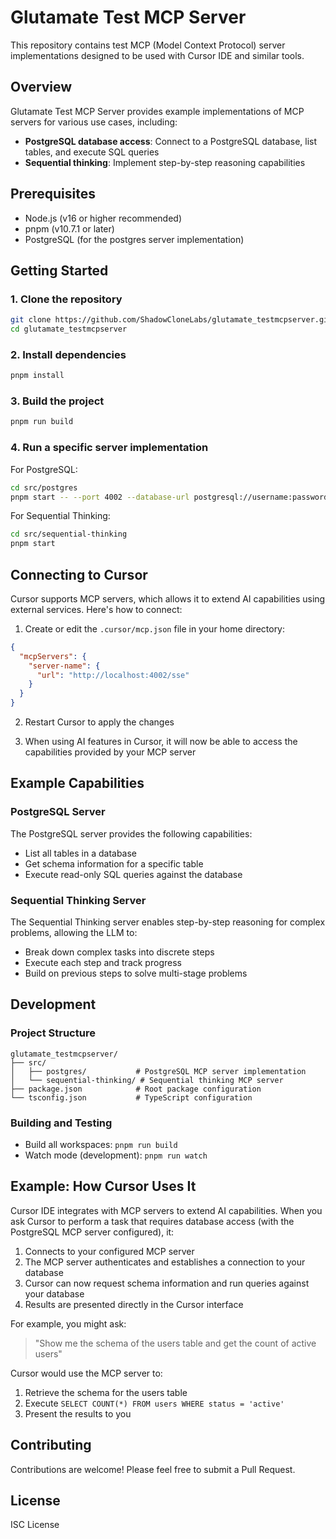 # Glutamate Test MCP Server

This repository contains test MCP (Model Context Protocol) server implementations designed to be used with Cursor IDE and similar tools.

## Overview

Glutamate Test MCP Server provides example implementations of MCP servers for various use cases, including:

- **PostgreSQL database access**: Connect to a PostgreSQL database, list tables, and execute SQL queries
- **Sequential thinking**: Implement step-by-step reasoning capabilities

## Prerequisites

- Node.js (v16 or higher recommended)
- pnpm (v10.7.1 or later)
- PostgreSQL (for the postgres server implementation)

## Getting Started

### 1. Clone the repository

```bash
git clone https://github.com/ShadowCloneLabs/glutamate_testmcpserver.git
cd glutamate_testmcpserver
```

### 2. Install dependencies

```bash
pnpm install
```

### 3. Build the project

```bash
pnpm run build
```

### 4. Run a specific server implementation

For PostgreSQL:

```bash
cd src/postgres
pnpm start -- --port 4002 --database-url postgresql://username:password@localhost:5432/your_database
```

For Sequential Thinking:

```bash
cd src/sequential-thinking
pnpm start
```

## Connecting to Cursor

Cursor supports MCP servers, which allows it to extend AI capabilities using external services. Here's how to connect:

1. Create or edit the `.cursor/mcp.json` file in your home directory:

```json
{
  "mcpServers": {
    "server-name": {
      "url": "http://localhost:4002/sse"
    }
  }
}
```

2. Restart Cursor to apply the changes

3. When using AI features in Cursor, it will now be able to access the capabilities provided by your MCP server

## Example Capabilities

### PostgreSQL Server

The PostgreSQL server provides the following capabilities:

- List all tables in a database
- Get schema information for a specific table
- Execute read-only SQL queries against the database

### Sequential Thinking Server

The Sequential Thinking server enables step-by-step reasoning for complex problems, allowing the LLM to:

- Break down complex tasks into discrete steps
- Execute each step and track progress
- Build on previous steps to solve multi-stage problems

## Development

### Project Structure

```
glutamate_testmcpserver/
├── src/
│   ├── postgres/           # PostgreSQL MCP server implementation
│   └── sequential-thinking/ # Sequential thinking MCP server
├── package.json            # Root package configuration
└── tsconfig.json           # TypeScript configuration
```

### Building and Testing

- Build all workspaces: `pnpm run build`
- Watch mode (development): `pnpm run watch`

## Example: How Cursor Uses It

Cursor IDE integrates with MCP servers to extend AI capabilities. When you ask Cursor to perform a task that requires database access (with the PostgreSQL MCP server configured), it:

1. Connects to your configured MCP server
2. The MCP server authenticates and establishes a connection to your database
3. Cursor can now request schema information and run queries against your database
4. Results are presented directly in the Cursor interface

For example, you might ask:

> "Show me the schema of the users table and get the count of active users"

Cursor would use the MCP server to:

1. Retrieve the schema for the users table
2. Execute `SELECT COUNT(*) FROM users WHERE status = 'active'`
3. Present the results to you

## Contributing

Contributions are welcome! Please feel free to submit a Pull Request.

## License

ISC License

